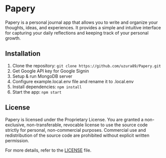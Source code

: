 # Papery

Papery is a personal journal app that allows you to write and organize your thoughts, ideas, and experiences. It provides a simple and intuitive interface for capturing your daily reflections and keeping track of your personal growth.

## Installation

1. Clone the repository: `git clone https://github.com/uzura89/Papery.git`
2. Get Google API key for Google Signin
3. Setup & run MongoDB server
4. Configure example.local.env file and rename it to .local.env
5. Install dependencies: `npm install`
6. Start the app: `npm start`

## License

Papery is licensed under the Proprietary License. You are granted a non-exclusive, non-transferable, revocable license to use the source code strictly for personal, non-commercial purposes. Commercial use and redistribution of the source code are prohibited without explicit written permission.

For more details, refer to the [LICENSE](./LICENSE.md) file.
